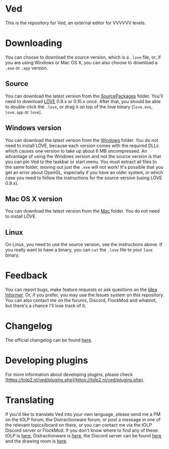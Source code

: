 # Ved
This is the repository for Ved, an external editor for VVVVVV levels.

# Downloading
You can choose to download the source version, which is a `.love` file, or, if you are using Windows or Mac OS X, you can also choose to download a `.exe` or `.app` version.
## Source
You can download the latest version from the [SourcePackages](SourcePackages) folder. You'll need to download [LÖVE](https://love2d.org/) 0.9.x or 0.10.x once. After that, you should be able to double-click the `.love`, or drag it on top of the love binary (`love.exe`, `love.app` or `love`).

## Windows version
You can download the latest version from the [Windows](Windows) folder. You do not need to install LÖVE, because each version comes with the required DLLs which causes one version to take up about 6 MB uncompressed. An advantage of using the Windows version and not the source version is that you can pin Ved to the taskbar or start menu.
You must extract all files to the same folder, moving out just the `.exe` will not work! It's possible that you get an error about OpenGL, especially if you have an older system, in which case you need to follow the instructions for the source version (using LÖVE 0.9.x).

## Mac OS X version
You can download the latest version from the [Mac](Mac) folder. You do not need to install LÖVE.

## Linux
On Linux, you need to use the source version, see the instructions above. If you really want to have a binary, you can `cat` the `.love` file to your `love` binary.

# Feedback
You can report bugs, make feature requests or ask questions on the [Idea Informer](http://ved.idea.informer.com/?show_all=0&show_idea=1&show_error=1&show_question=1&show_thank=1&show_expect=1&show_inproc=1&show_shedule=1&show_deliver=1&show_complete=1&show_when=0&orderby=2&orderasc=0). Or, if you prefer, you may use the Issues system on this repository. You can also contact me on the forums, Discord, FlockMod and whatnot, but there's a chance I'll lose track of it.

# Changelog
The official changelog can be found [here](https://tolp2.nl/ved/?p=download).

# Developing plugins
For more information about developing plugins, please check [https://tolp2.nl/ved/plugins.php](https://tolp2.nl/ved/plugins.php).

# Translating
If you'd like to translate Ved into your own language, please send me a PM on the tOLP forum, the Distractionware forum, or post a message in one of the relevant topics/board on there, or you can contact me via the tOLP Discord server or FlockMod. If you don't know where to find any of these: tOLP is [here](https://tolp2.nl/forum/index.php), Distractionware is [here](http://distractionware.com/forum/index.php), the Discord server can be found [here](https://discord.gg/0r76El7PzkPMhSBF) and the drawing room is [here](http://vvvvvv-room.tk/room/).
